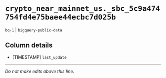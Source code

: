 # `crypto_near_mainnet_us._sbc_5c9a474754fd4e75baee44ecbc7d025b`
`bq-1` | `bigquery-public-data`

## Column details
* [TIMESTAMP] `last_update`

-------------------------------------------------------------------------------
*Do not make edits above this line.*
